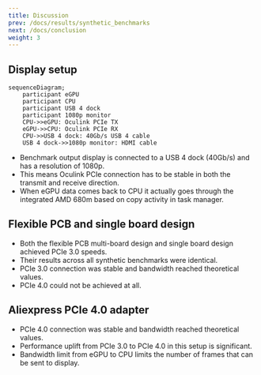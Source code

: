 ```yaml
---
title: Discussion
prev: /docs/results/synthetic_benchmarks
next: /docs/conclusion
weight: 3
---
```


## Display setup
```mermaid
sequenceDiagram;
    participant eGPU
    participant CPU
    participant USB 4 dock
    participant 1080p monitor
    CPU->>eGPU: Oculink PCIe TX
    eGPU->>CPU: Oculink PCIe RX
    CPU->>USB 4 dock: 40Gb/s USB 4 cable
    USB 4 dock->>1080p monitor: HDMI cable
```

- Benchmark output display is connected to a USB 4 dock (40Gb/s) and has a resolution of 1080p.
- This means Oculink PCIe connection has to be stable in both the transmit and receive direction.
- When eGPU data comes back to CPU it actually goes through the integrated AMD 680m based on copy activity in task manager.

## Flexible PCB and single board design
- Both the flexible PCB multi-board design and single board design achieved PCIe 3.0 speeds.
- Their results across all synthetic benchmarks were identical.
- PCIe 3.0 connection was stable and bandwidth reached theoretical values.
- PCIe 4.0 could not be achieved at all.

## Aliexpress PCIe 4.0 adapter
- PCIe 4.0 connection was stable and bandwidth reached theoretical values.
- Performance uplift from PCIe 3.0 to PCIe 4.0 in this setup is significant.
- Bandwidth limit from eGPU to CPU limits the number of frames that can be sent to display.
